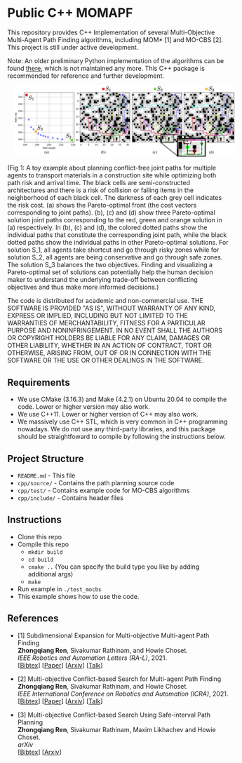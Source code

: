 # Public C++ MOMAPF

This repository provides C++ Implementation of several Multi-Objective Multi-Agent Path Finding algorithms, including MOM* [1] and MO-CBS [2]. This project is still under active development. 

Note: An older preliminary Python implementation of the algorithms can be found [there](https://github.com/wonderren/public_pymomapf), which is not maintained any more. This C++ package is recommended for reference and further development.


<p align="center">
<img src="https://github.com/wonderren/wonderren.github.io/blob/master/images/fig_mocbs_construction.png" alt="" hspace="15" style=" border: #FFFFFF 2px none;">
</p>

(Fig 1: A toy example about planning conflict-free joint paths for multiple agents to transport materials in a construction site while optimizing both path risk and arrival time. The black cells are semi-constructed architectures and there is a risk of collision or falling items in the neighborhood of each black cell. The darkness of each grey cell indicates the risk cost. (a) shows the Pareto-optimal front (the cost vectors corresponding to joint paths). (b), (c) and (d) show three Pareto-optimal solution joint paths corresponding to the red, green and orange solution in (a) respectively. In (b), (c) and (d), the colored dotted paths show the individual paths that constitute the corresponding joint path, while the black dotted paths show the individual paths in other Pareto-optimal solutions. For solution S_1, all agents take shortcut and go through risky zones while for solution S_2, all agents are being conservative and go through safe zones. The solution S_3 balances the two objectives. Finding and visualizing a Pareto-optimal set of solutions can potentially help the human decision maker to understand the underlying trade-off between conflicting objectives and thus make more informed decisions.)

The code is distributed for academic and non-commercial use.
THE SOFTWARE IS PROVIDED "AS IS", WITHOUT WARRANTY OF ANY KIND, EXPRESS OR
IMPLIED, INCLUDING BUT NOT LIMITED TO THE WARRANTIES OF MERCHANTABILITY,
FITNESS FOR A PARTICULAR PURPOSE AND NONINFRINGEMENT. IN NO EVENT SHALL THE
AUTHORS OR COPYRIGHT HOLDERS BE LIABLE FOR ANY CLAIM, DAMAGES OR OTHER
LIABILITY, WHETHER IN AN ACTION OF CONTRACT, TORT OR OTHERWISE, ARISING FROM,
OUT OF OR IN CONNECTION WITH THE SOFTWARE OR THE USE OR OTHER DEALINGS IN THE
SOFTWARE.

## Requirements

* We use CMake (3.16.3) and Make (4.2.1) on Ubuntu 20.04 to compile the code. Lower or higher version may also work. 
* We use C++11. Lower or higher version of C++ may also work.
* We massively use C++ STL, which is very common in C++ programming nowadays. We do not use any third-party libraries, and this package should be straightfoward to compile by following the instructions below.

## Project Structure

* `README.md` - This file
* `cpp/source/` - Contains the path planning source code
* `cpp/test/` - Contains example code for MO-CBS algorithms
* `cpp/include/` - Contains header files

## Instructions

* Clone this repo
* Compile this repo
  * `mkdir build`
  * `cd build`
  * `cmake ..` (You can specify the build type you like by adding additional args)
  * `make`
* Run example in `./test_mocbs `
* This example shows how to use the code.

## References

* [1] Subdimensional Expansion for Multi-objective Multi-agent Path Finding\
	**Zhongqiang Ren**, Sivakumar Rathinam, and Howie Choset.\
	<i>IEEE Robotics and Automation Letters (RA-L)</i>, 2021.\
[[Bibtex](https://wonderren.github.io/files/bibtex_ren21momstar.txt)]
[[Paper](https://ieeexplore.ieee.org/document/9484849)]
[[Arxiv](https://arxiv.org/pdf/2102.01353.pdf)]
[[Talk](https://youtu.be/pfeBNvOqzvE)]

* [2] Multi-objective Conflict-based Search for Multi-agent Path Finding\
	**Zhongqiang Ren**, Sivakumar Rathinam, and Howie Choset.\
	<i>IEEE International Conference on Robotics and Automation (ICRA)</i>, 2021.\
[[Bibtex](https://wonderren.github.io/files/bibtex_ren21mocbs.txt)]
[[Paper](https://ieeexplore.ieee.org/document/9560985)]
[[Arxiv](https://arxiv.org/pdf/2101.03805.pdf)]
[[Talk](https://youtu.be/KI-BVhsjg0I)]

* [3] Multi-objective Conflict-based Search Using Safe-interval Path Planning\
  **Zhongqiang Ren**, Sivakumar Rathinam, Maxim Likhachev and Howie Choset.\
  <i>arXiv</i>\
[[Bibtex](https://wonderren.github.io/files/bibtex_ren22mosipp.txt)]
[[Arxiv](https://arxiv.org/pdf/2108.00745.pdf)]
